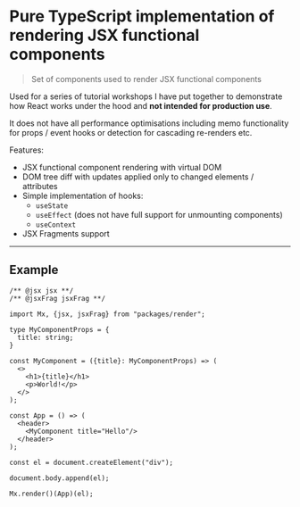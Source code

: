 # Pure TypeScript implementation of rendering JSX functional components

> Set of components used to render JSX functional components

Used for a series of tutorial workshops I have put together to demonstrate how React works under
the hood and **not intended for production use**.

It does not have all performance optimisations including memo functionality for props / event
hooks or detection for cascading re-renders etc.

Features:

- JSX functional component rendering with virtual DOM
- DOM tree diff with updates applied only to changed elements / attributes
- Simple implementation of hooks:
    - ```useState```
    - ```useEffect``` (does not have full support for unmounting components)
    - ```useContext```
- JSX Fragments support

---

## Example

```tsx
/** @jsx jsx **/
/** @jsxFrag jsxFrag **/

import Mx, {jsx, jsxFrag} from "packages/render";

type MyComponentProps = {
  title: string;
}

const MyComponent = ({title}: MyComponentProps) => (
  <>
    <h1>{title}</h1>
    <p>World!</p>
  </>
);

const App = () => (
  <header>
    <MyComponent title="Hello"/>
  </header>
);

const el = document.createElement("div");

document.body.append(el);

Mx.render()(App)(el);
```
